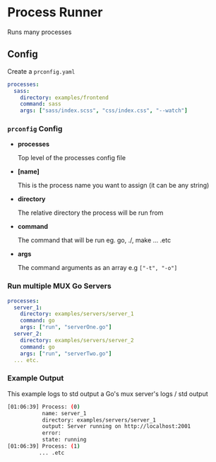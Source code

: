 # Process Runner
Runs many processes

## Config
Create a `prconfig.yaml`

```yaml
processes:
  sass:
    directory: examples/frontend
    command: sass
    args: ["sass/index.scss", "css/index.css", "--watch"]
```
### `prconfig` Config
- **processes**
    
    Top level of the processes config file
- **[name]**
    
    This is the process name you want to assign (it can be any string)
- **directory**
    
    The relative directory the process will be run from
- **command**

    The command that will be run eg. go, ./<exc>, make ... .etc
- **args**
    
    The command arguments as an array e.g `["-t", "-o"]`

### Run multiple MUX Go Servers
```yaml
processes:
  server_1:
    directory: examples/servers/server_1
    command: go
    args: ["run", "serverOne.go"]
  server_2:
    directory: examples/servers/server_2
    command: go
    args: ["run", "serverTwo.go"]
  ... etc.
```

### Example Output
This example logs to std output a Go's mux server's logs / std output

```bash
[01:06:39] Process: (0)
           name: server_1
           directory: examples/servers/server_1
           output: Server running on http://localhost:2001
           error: 
           state: running
[01:06:39] Process: (1)
          ... .etc
```